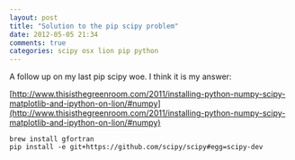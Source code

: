 ```yaml
---
layout: post
title: "Solution to the pip scipy problem"
date: 2012-05-05 21:34
comments: true
categories: scipy osx lion pip python
---
```


A follow up on my  last pip scipy woe. I think it is my answer:

[http://www.thisisthegreenroom.com/2011/installing-python-numpy-scipy-matplotlib-and-ipython-on-lion/#numpy](http://www.thisisthegreenroom.com/2011/installing-python-numpy-scipy-matplotlib-and-ipython-on-lion/#numpy)

```
brew install gfortran
pip install -e git+https://github.com/scipy/scipy#egg=scipy-dev

```
